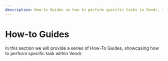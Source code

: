 ```yaml
---
description: How-to Guides on how to perform specific tasks in Vendr, the eCommerce solution for Umbraco
---
```


# How-to Guides

In this section we will provide a series of How-To Guides, showcasing how to perform specific task within Vendr.

